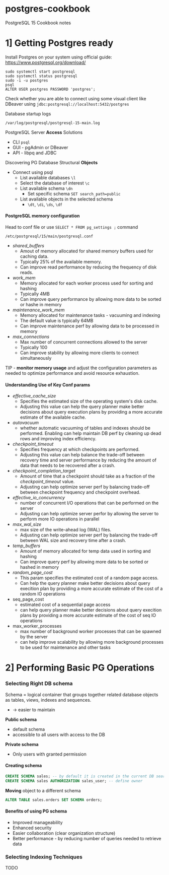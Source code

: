 # postgres-cookbook
PostgreSQL 15 Cookbook notes

# 1] Getting Postgres ready

Install Postgres on your system using official guide: https://www.postgresql.org/download/

```shell
sudo systemctl start postgresql
sudo systemctl status postgresql
sudo -i -u postgres
psql
ALTER USER postgres PASSWORD 'postgres';
```

Check whether you are able to connect using some visual client like DBeaver using `jdbc:postgresql://localhost:5432/postgres`

Database startup logs

```shell
/var/log/postgresql/postgresql-15-main.log
```

PostgreSQL Server **Access** Solutions
- CLI `psql`
- GUI - pgAdmin or DBeaver
- API - libpq and JDBC

Discovering PG Database Structural **Objects**
- Connect using psql
  - List available databases `\l`
  - Select the database of interest `\c`
  - List available schema `\dn`
    - Set specific schema `SET search_path=public`
  - List available objects in the selected schema
    - `\dt`, `\di`, `\ds`, `\df`


#### PostgreSQL **memory configuration**

Head to conf file or use `SELECT * FROM pg_settings ;` command
```shell
/etc/postgresql/15/main/postgresql.conf
```
- _shared_buffers_
  - Amout of memory allocated for shared memory buffers used for caching data.
  - Typically 25% of the available memory.
  - Can improve read performance by reducing the frequency of disk reads.
- _work_mem_
  - Memory allocated for each worker process used for sorting and hashing
  - Typically 4MB
  - Can improve query performance by allowing more data to be sorted or hashe in memory
- _maintenance_work_mem_
  - Memory allocated for maintenance tasks - vacuuming and indexing
  - The default value is typically 64MB
  - Can improve maintenance perf by allowing data to be processed in memory
- _max_connections_
  - Max number of concurrent connections allowed to the server
  - Typically 100
  - Can improve stability by allowing more clients to connect simultaneously

TIP - **monitor memory usage** and adjust the configuration parameters as needed to optimize performance and avoid resource exhaustion.

#### Understanding Use of Key Conf params

- _effective_cache_size_
  - Specifies the estimated size of the operating system's disk cache.
  - Adjusting this value can help the query planner make better decisions about query execution plans by providing a more accurate estimate of the available cache.
- _autovacuum_
  - whether automatic vacuuming of tables and indexes should be performed. Enabling can help maintain DB perf by cleaning up dead rows and improving index efficiency.
- _checkpoint_timeout_
  - Specifies frequency at which checkpoints are performed.
  - Adjusting this value can help balance the trade-off between recovery time and server performance by reducing the amount of data that needs to be recovered after a crash.
- _checkpoint_completion_target_
  - Amount of time that a checkpoint should take as a fraction of the _checkpoint_timeout_ value.
  - Adjusting can help optimize server perf by balancing trade-off between checkpoint frequency and checkpoint overhead.
- _effective_io_concurrency_
  - number of concurrent I/O operations that can be performed on the server
  - Adjusting can help optimize server perfor by allowing the server to perform more IO operations in parallel
- _max_wal_size_
  - max size of the write-ahead log (WAL) files. 
  - Adjusting can help optimize server perf by balancing the trade-off between WAL size and recovery time after a crash.
- _temp_buffers_
  - Amount of memory allocated for temp data used in sorting and hashing
  - Can improve query perf by allowing more data to be sorted or hashed in memory
- _random_page_cost_
  - This param specifies the estimated cost of a random page access.
  - Can help the query planner make better decisions about query execition plan by providing a more accurate estimate of the cost of a random IO operations
- seq_page_cost
  - estimated cost of a sequential page access
  - can help query planner make better decisions about query execition plans by providing a more accurate estimate of the cost of seq IO operations
- max_worker_processes
  - max number of background worker processes that can be spawned by the server
  - can help improve scalability by allowing more background processes to be used for maintenance and other tasks

# 2] Performing Basic PG Operations

### Selecting Right DB schema

Schema = logical container that groups together related database objects as tables, views, indexes and sequences. 
- -> easier to maintain

**Public schema**
- default schema
- accessible to all users with access to the DB

**Private schema**
- Only users with granted permission

#### Creating schema

```sql
CREATE SCHEMA sales; -- by default it is created in the current DB search path
CREATE SCHEMA sales AUTHORIZATION sales_user; -- define owner
```

**Moving** object to a different schema

```sql
ALTER TABLE sales.orders SET SCHEMA orders; 
```

#### Benefits of using PG schema

- Improved manageability
- Enhanced security
- Easier collaboration (clear organization structure)
- Better performance - by reducing number of queries needed to retrieve data

### Selecting Indexing Techniques

TODO